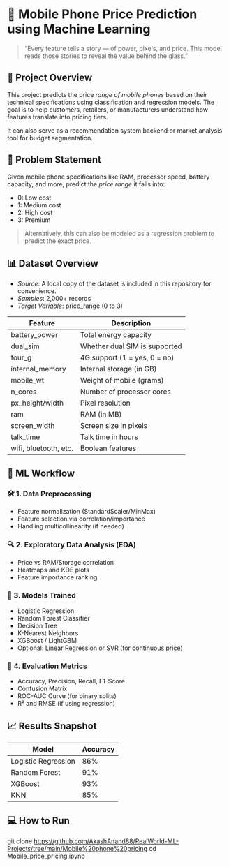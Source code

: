 # 📱 Mobile Phone Price Prediction using Machine Learning

> “Every feature tells a story — of power, pixels, and price. This model reads those stories to reveal the value behind the glass.”

## 📌 Project Overview

This project predicts the price *range of mobile phones* based on their technical specifications using classification and regression models. The goal is to help customers, retailers, or manufacturers understand how features translate into pricing tiers.

It can also serve as a recommendation system backend or market analysis tool for budget segmentation.

## 🎯 Problem Statement

Given mobile phone specifications like RAM, processor speed, battery capacity, and more, predict the *price range* it falls into:
- 0: Low cost
- 1: Medium cost
- 2: High cost
- 3: Premium

> Alternatively, this can also be modeled as a regression problem to predict the exact price.

## 📊 Dataset Overview

- *Source*: A local copy of the dataset is included in this repository for convenience.
- *Samples*: 2,000+ records
- *Target Variable*: price_range (0 to 3)

| Feature        | Description                        |
|----------------|------------------------------------|
| battery_power  | Total energy capacity              |
| dual_sim       | Whether dual SIM is supported      |
| four_g         | 4G support (1 = yes, 0 = no)        |
| internal_memory| Internal storage (in GB)           |
| mobile_wt      | Weight of mobile (grams)           |
| n_cores        | Number of processor cores          |
| px_height/width| Pixel resolution                   |
| ram            | RAM (in MB)                        |
| screen_width   | Screen size in pixels              |
| talk_time      | Talk time in hours                 |
| wifi, bluetooth, etc. | Boolean features             |

## 🧠 ML Workflow

### 🛠 1. Data Preprocessing
- Feature normalization (StandardScaler/MinMax)
- Feature selection via correlation/importance
- Handling multicollinearity (if needed)

### 🔍 2. Exploratory Data Analysis (EDA)
- Price vs RAM/Storage correlation
- Heatmaps and KDE plots
- Feature importance ranking

### 🤖 3. Models Trained
- Logistic Regression
- Random Forest Classifier
- Decision Tree
- K-Nearest Neighbors
- XGBoost / LightGBM
- Optional: Linear Regression or SVR (for continuous price)

### 📏 4. Evaluation Metrics
- Accuracy, Precision, Recall, F1-Score
- Confusion Matrix
- ROC-AUC Curve (for binary splits)
- R² and RMSE (if using regression)

## 📈 Results Snapshot

| Model              | Accuracy |
|-------------------|----------|
| Logistic Regression | 86%     |
| Random Forest       | 91%     |
| XGBoost             | 93%     |
| KNN                 | 85%     |

## 💻 How to Run
git clone https://github.com/AkashAnand88/RealWorld-ML-Projects/tree/main/Mobile%20phone%20pricing
cd Mobile_price_pricing.ipynb
